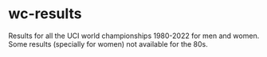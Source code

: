 # wc-results

Results for all the UCI world championships 1980-2022 for men and women. Some results (specially for women) not available for the 80s.
